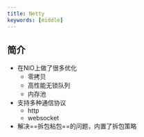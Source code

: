```yaml
---
title: Netty
keywords: [middle]
---
```


## 简介

- 在NIO上做了很多优化
  - 零拷贝
  - 高性能无锁队列
  - 内存池
- 支持多种通信协议
  - http
  - websocket
- 解决==拆包粘包==的问题，内置了拆包策略